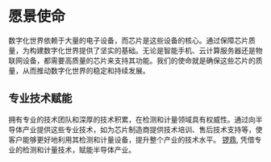 # 愿景使命

数字化世界依赖于大量的电子设备，而芯片是这些设备的核心。通过保障芯片质量，为构建数字化世界提供了坚实的基础。无论是智能手机、云计算服务器还是物联网设备，都需要高质量的芯片来支持其功能。我们的使命就是确保这些芯片的质量，从而推动数字化世界的稳定和持续发展。

## 专业技术赋能

拥有专业的技术团队和深厚的技术积累，在检测和计量领域具有权威性。通过向半导体产业提供这些专业技术，如为芯片制造商提供技术培训、售后技术支持等，使客户能够更好地利用其检测和计量设备，提升整个产业的技术水平。 [锣鼎](https://github.com/robyle), 凭借专业的检测和计量技术，赋能半导体产业。
